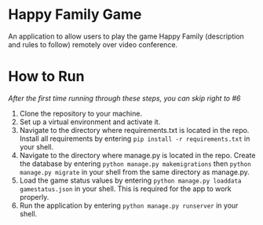 # Happy Family Game
An application to allow users to play the game Happy Family (description and rules to follow) remotely over video conference.

# How to Run
_After the first time running through these steps, you can skip right to #6_
1. Clone the repository to your machine.
2. Set up a virtual environment and activate it.
3. Navigate to the directory where requirements.txt is located in the repo. Install all requirements by entering `pip install -r requirements.txt` in your shell.
4. Navigate to the directory where manage.py is located in the repo. Create the database by entering `python manage.py makemigrations` then `python manage.py migrate` in your shell from the same directory as manage.py.
5. Load the game status values by entering `python manage.py loaddata gamestatus.json` in your shell. This is required for the app to work properly.
6. Run the application by entering `python manage.py runserver` in your shell.
